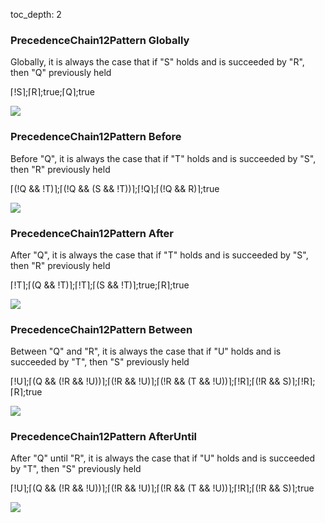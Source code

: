 toc_depth: 2

### PrecedenceChain12Pattern Globally

Globally, it is always the case that if "S" holds and is succeeded by "R", then "Q" previously held

⌈!S⌉;⌈R⌉;true;⌈Q⌉;true

![](/img/patterns/PrecedenceChain12Pattern_Globally.svg)
### PrecedenceChain12Pattern Before

Before "Q", it is always the case that if "T" holds and is succeeded by "S", then "R" previously held

⌈(!Q && !T)⌉;⌈(!Q && (S && !T))⌉;⌈!Q⌉;⌈(!Q && R)⌉;true

![](/img/patterns/PrecedenceChain12Pattern_Before.svg)
### PrecedenceChain12Pattern After

After "Q", it is always the case that if "T" holds and is succeeded by "S", then "R" previously held

⌈!T⌉;⌈(Q && !T)⌉;⌈!T⌉;⌈(S && !T)⌉;true;⌈R⌉;true

![](/img/patterns/PrecedenceChain12Pattern_After.svg)
### PrecedenceChain12Pattern Between

Between "Q" and "R", it is always the case that if "U" holds and is succeeded by "T", then "S" previously held

⌈!U⌉;⌈(Q && (!R && !U))⌉;⌈(!R && !U)⌉;⌈(!R && (T && !U))⌉;⌈!R⌉;⌈(!R && S)⌉;⌈!R⌉;⌈R⌉;true

![](/img/patterns/PrecedenceChain12Pattern_Between.svg)
### PrecedenceChain12Pattern AfterUntil

After "Q" until "R", it is always the case that if "U" holds and is succeeded by "T", then "S" previously held

⌈!U⌉;⌈(Q && (!R && !U))⌉;⌈(!R && !U)⌉;⌈(!R && (T && !U))⌉;⌈!R⌉;⌈(!R && S)⌉;true

![](/img/patterns/PrecedenceChain12Pattern_AfterUntil.svg)
